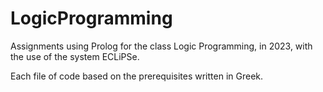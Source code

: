 # LogicProgramming
Assignments using Prolog for the class Logic Programming, in 2023, with the use of the system ECLiPSe.

Each file of code based on the prerequisites written in Greek.
